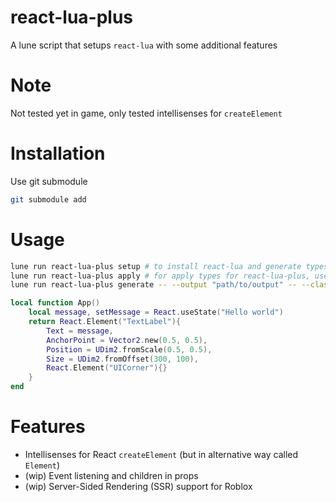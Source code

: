 # react-lua-plus
A lune script that setups `react-lua` with some additional features

# Note
Not tested yet in game, only tested intellisenses for `createElement`

# Installation
Use git submodule
```sh
git submodule add
```

# Usage
```sh
lune run react-lua-plus setup # to install react-lua and generate types in cwd
lune run react-lua-plus apply # for apply types for react-lua-plus, useful when you perform `wally install`
lune run react-lua-plus generate -- --output "path/to/output" -- --classes "Class1,Class2,Class3" # to generate react-lua-plus types
```
```lua
local function App()
	local message, setMessage = React.useState("Hello world")
	return React.Element("TextLabel"){
		Text = message,
		AnchorPoint = Vector2.new(0.5, 0.5),
		Position = UDim2.fromScale(0.5, 0.5),
		Size = UDim2.fromOffset(300, 100),
		React.Element("UICorner"){}
	}
end
```

# Features
- Intellisenses for React `createElement` (but in alternative way called `Element`)
- (wip) Event listening and children in props
- (wip) Server-Sided Rendering (SSR) support for Roblox
